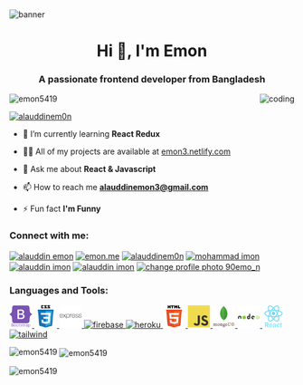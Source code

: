 <!-- [![MasterHead](https://1.bp.blogspot.com/-7A4WynwLsM...)](https://rishavchanda.io) -->

<img align='center' alt='banner' wdith='1250' src="https://media0.giphy.com/media/26tn33aiTi1jkl6H6/giphy.gif?cid=790b7611f8a4bb4a9ef1ad385e7bb4279a070a9452a630c7&rid=giphy.gif&ct=g">
<h1 align="center">Hi 👋, I'm Emon</h1>
<h3 align="center">A passionate frontend developer from Bangladesh</h3>
<img align='right' alt='coding' wdith='400px' src='https://cdn.dribbble.com/users/1162077/screenshots/3848914/programmer.gif'>


<p align="left"> <img src="https://komarev.com/ghpvc/?username=emon5419&label=Profile%20views&color=0e75b6&style=flat" alt="emon5419" /> </p>

<p align="left"> <a href="https://twitter.com/alauddinem0n" target="blank"><img src="https://img.shields.io/twitter/follow/alauddinem0n?logo=twitter&style=for-the-badge" alt="alauddinem0n" /></a> </p>

- 🌱 I’m currently learning **React Redux**

- 👨‍💻 All of my projects are available at [emon3.netlify.com](emon3.netlify.com)

- 💬 Ask me about **React & Javascript**

- 📫 How to reach me **alauddinemon3@gmail.com**

- ⚡ Fun fact **I'm Funny**

<h3 align="left">Connect with me:</h3>
<p align="left">
<a href="https://codepen.io/alauddin emon" target="blank"><img align="center" src="https://raw.githubusercontent.com/rahuldkjain/github-profile-readme-generator/master/src/images/icons/Social/codepen.svg" alt="alauddin emon" height="30" width="40" /></a>
<a href="https://dev.to/emon.me" target="blank"><img align="center" src="https://raw.githubusercontent.com/rahuldkjain/github-profile-readme-generator/master/src/images/icons/Social/devto.svg" alt="emon.me" height="30" width="40" /></a>
<a href="https://twitter.com/alauddinem0n" target="blank"><img align="center" src="https://raw.githubusercontent.com/rahuldkjain/github-profile-readme-generator/master/src/images/icons/Social/twitter.svg" alt="alauddinem0n" height="30" width="40" /></a>
<a href="https://linkedin.com/in/mohammad imon" target="blank"><img align="center" src="https://raw.githubusercontent.com/rahuldkjain/github-profile-readme-generator/master/src/images/icons/Social/linked-in-alt.svg" alt="mohammad imon" height="30" width="40" /></a>
<a href="https://stackoverflow.com/users/alauddin imon" target="blank"><img align="center" src="https://raw.githubusercontent.com/rahuldkjain/github-profile-readme-generator/master/src/images/icons/Social/stack-overflow.svg" alt="alauddin imon" height="30" width="40" /></a>
<a href="https://fb.com/alauddin imon" target="blank"><img align="center" src="https://raw.githubusercontent.com/rahuldkjain/github-profile-readme-generator/master/src/images/icons/Social/facebook.svg" alt="alauddin imon" height="30" width="40" /></a>
<a href="https://instagram.com/change profile photo 90emo_n" target="blank"><img align="center" src="https://raw.githubusercontent.com/rahuldkjain/github-profile-readme-generator/master/src/images/icons/Social/instagram.svg" alt="change profile photo 90emo_n" height="30" width="40" /></a>
</p>

<h3 align="left">Languages and Tools:</h3>
<p align="left"> <a href="https://getbootstrap.com" target="_blank" rel="noreferrer"> <img src="https://raw.githubusercontent.com/devicons/devicon/master/icons/bootstrap/bootstrap-plain-wordmark.svg" alt="bootstrap" width="40" height="40"/> </a> <a href="https://www.w3schools.com/css/" target="_blank" rel="noreferrer"> <img src="https://raw.githubusercontent.com/devicons/devicon/master/icons/css3/css3-original-wordmark.svg" alt="css3" width="40" height="40"/> </a> <a href="https://expressjs.com" target="_blank" rel="noreferrer"> <img src="https://raw.githubusercontent.com/devicons/devicon/master/icons/express/express-original-wordmark.svg" alt="express" width="40" height="40"/> </a> <a href="https://firebase.google.com/" target="_blank" rel="noreferrer"> <img src="https://www.vectorlogo.zone/logos/firebase/firebase-icon.svg" alt="firebase" width="40" height="40"/> </a> <a href="https://heroku.com" target="_blank" rel="noreferrer"> <img src="https://www.vectorlogo.zone/logos/heroku/heroku-icon.svg" alt="heroku" width="40" height="40"/> </a> <a href="https://www.w3.org/html/" target="_blank" rel="noreferrer"> <img src="https://raw.githubusercontent.com/devicons/devicon/master/icons/html5/html5-original-wordmark.svg" alt="html5" width="40" height="40"/> </a> <a href="https://developer.mozilla.org/en-US/docs/Web/JavaScript" target="_blank" rel="noreferrer"> <img src="https://raw.githubusercontent.com/devicons/devicon/master/icons/javascript/javascript-original.svg" alt="javascript" width="40" height="40"/> </a> <a href="https://www.mongodb.com/" target="_blank" rel="noreferrer"> <img src="https://raw.githubusercontent.com/devicons/devicon/master/icons/mongodb/mongodb-original-wordmark.svg" alt="mongodb" width="40" height="40"/> </a> <a href="https://nodejs.org" target="_blank" rel="noreferrer"> <img src="https://raw.githubusercontent.com/devicons/devicon/master/icons/nodejs/nodejs-original-wordmark.svg" alt="nodejs" width="40" height="40"/> </a> <a href="https://reactjs.org/" target="_blank" rel="noreferrer"> <img src="https://raw.githubusercontent.com/devicons/devicon/master/icons/react/react-original-wordmark.svg" alt="react" width="40" height="40"/> </a> <a href="https://tailwindcss.com/" target="_blank" rel="noreferrer"> <img src="https://www.vectorlogo.zone/logos/tailwindcss/tailwindcss-icon.svg" alt="tailwind" width="40" height="40"/> </a> </p>

<p><img align="left" src="https://github-readme-stats.vercel.app/api/top-langs?username=emon5419&show_icons=true&locale=en&layout=compact" alt="emon5419" /></p>

<p>&nbsp;<img align="center" src="https://github-readme-stats.vercel.app/api?username=emon5419&show_icons=true&locale=en" alt="emon5419" /></p>

<p><img align="center" src="https://github-readme-streak-stats.herokuapp.com/?user=emon5419&" alt="emon5419" /></p>
